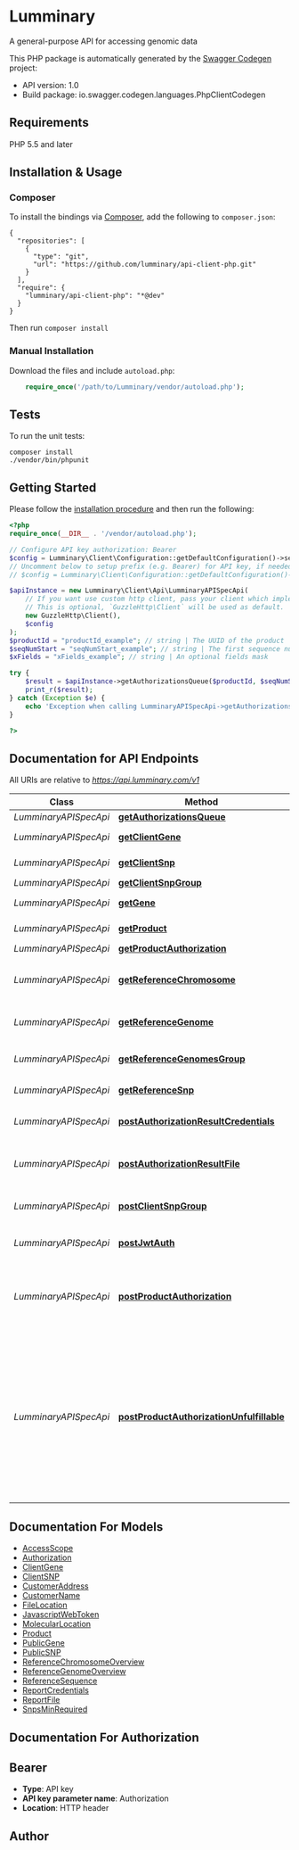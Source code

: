 # Lumminary
A general-purpose API for accessing genomic data

This PHP package is automatically generated by the [Swagger Codegen](https://github.com/swagger-api/swagger-codegen) project:

- API version: 1.0
- Build package: io.swagger.codegen.languages.PhpClientCodegen

## Requirements

PHP 5.5 and later

## Installation & Usage
### Composer

To install the bindings via [Composer](http://getcomposer.org/), add the following to `composer.json`:

```
{
  "repositories": [
    {
      "type": "git",
      "url": "https://github.com/lumminary/api-client-php.git"
    }
  ],
  "require": {
    "lumminary/api-client-php": "*@dev"
  }
}
```

Then run `composer install`

### Manual Installation

Download the files and include `autoload.php`:

```php
    require_once('/path/to/Lumminary/vendor/autoload.php');
```

## Tests

To run the unit tests:

```
composer install
./vendor/bin/phpunit
```

## Getting Started

Please follow the [installation procedure](#installation--usage) and then run the following:

```php
<?php
require_once(__DIR__ . '/vendor/autoload.php');

// Configure API key authorization: Bearer
$config = Lumminary\Client\Configuration::getDefaultConfiguration()->setApiKey('Authorization', 'YOUR_API_KEY');
// Uncomment below to setup prefix (e.g. Bearer) for API key, if needed
// $config = Lumminary\Client\Configuration::getDefaultConfiguration()->setApiKeyPrefix('Authorization', 'Bearer');

$apiInstance = new Lumminary\Client\Api\LumminaryAPISpecApi(
    // If you want use custom http client, pass your client which implements `GuzzleHttp\ClientInterface`.
    // This is optional, `GuzzleHttp\Client` will be used as default.
    new GuzzleHttp\Client(),
    $config
);
$productId = "productId_example"; // string | The UUID of the product
$seqNumStart = "seqNumStart_example"; // string | The first sequence number from which to fetch (the sequence number of the last processed authorization)
$xFields = "xFields_example"; // string | An optional fields mask

try {
    $result = $apiInstance->getAuthorizationsQueue($productId, $seqNumStart, $xFields);
    print_r($result);
} catch (Exception $e) {
    echo 'Exception when calling LumminaryAPISpecApi->getAuthorizationsQueue: ', $e->getMessage(), PHP_EOL;
}

?>
```

## Documentation for API Endpoints

All URIs are relative to *https://api.lumminary.com/v1*

Class | Method | HTTP request | Description
------------ | ------------- | ------------- | -------------
*LumminaryAPISpecApi* | [**getAuthorizationsQueue**](docs/Api/LumminaryAPISpecApi.md#getauthorizationsqueue) | **GET** /products/{productId}/authorizations | 
*LumminaryAPISpecApi* | [**getClientGene**](docs/Api/LumminaryAPISpecApi.md#getclientgene) | **GET** /clients/{clientId}/datasets/{datasetId}/genes/{geneSymbol} | Get gene by symbol
*LumminaryAPISpecApi* | [**getClientSnp**](docs/Api/LumminaryAPISpecApi.md#getclientsnp) | **GET** /clients/{clientId}/datasets/{datasetId}/snps/{snpId} | Get SNP information
*LumminaryAPISpecApi* | [**getClientSnpGroup**](docs/Api/LumminaryAPISpecApi.md#getclientsnpgroup) | **GET** /clients/{clientId}/datasets/{datasetId}/snps/ | 
*LumminaryAPISpecApi* | [**getGene**](docs/Api/LumminaryAPISpecApi.md#getgene) | **GET** /reference/genes/databases/{databaseName}/accessions/{accession} | Generic gene information
*LumminaryAPISpecApi* | [**getProduct**](docs/Api/LumminaryAPISpecApi.md#getproduct) | **GET** /products/{productId} | Get product details
*LumminaryAPISpecApi* | [**getProductAuthorization**](docs/Api/LumminaryAPISpecApi.md#getproductauthorization) | **GET** /products/{productId}/authorizations/{authorizationId} | 
*LumminaryAPISpecApi* | [**getReferenceChromosome**](docs/Api/LumminaryAPISpecApi.md#getreferencechromosome) | **GET** /reference/genomes/{genomeBuildAccession}/chromosomes/{chromosomeAccession} | Sequence for a region of the reference genome
*LumminaryAPISpecApi* | [**getReferenceGenome**](docs/Api/LumminaryAPISpecApi.md#getreferencegenome) | **GET** /reference/genomes/{genomeBuildAccession}/chromosomes | Reference genome metadata
*LumminaryAPISpecApi* | [**getReferenceGenomesGroup**](docs/Api/LumminaryAPISpecApi.md#getreferencegenomesgroup) | **GET** /reference/genomes/ | Reference genome builds
*LumminaryAPISpecApi* | [**getReferenceSnp**](docs/Api/LumminaryAPISpecApi.md#getreferencesnp) | **GET** /reference/snps/{snpAccession} | Reference SNP data
*LumminaryAPISpecApi* | [**postAuthorizationResultCredentials**](docs/Api/LumminaryAPISpecApi.md#postauthorizationresultcredentials) | **POST** /products/{productId}/authorizations/{authorizationId}/credentials | Provide a result for the authorization
*LumminaryAPISpecApi* | [**postAuthorizationResultFile**](docs/Api/LumminaryAPISpecApi.md#postauthorizationresultfile) | **POST** /products/{productId}/authorizations/{authorizationId}/file | Provide a file result to the authorization, e
*LumminaryAPISpecApi* | [**postClientSnpGroup**](docs/Api/LumminaryAPISpecApi.md#postclientsnpgroup) | **POST** /clients/{clientId}/datasets/{datasetId}/snps/ | Get a large group of SNPs
*LumminaryAPISpecApi* | [**postJwtAuth**](docs/Api/LumminaryAPISpecApi.md#postjwtauth) | **POST** /auth/jwt | General-purpose authentication
*LumminaryAPISpecApi* | [**postProductAuthorization**](docs/Api/LumminaryAPISpecApi.md#postproductauthorization) | **POST** /products/{productId}/authorizations/{authorizationId} | Signal that processing is complete, without uploading any result
*LumminaryAPISpecApi* | [**postProductAuthorizationUnfulfillable**](docs/Api/LumminaryAPISpecApi.md#postproductauthorizationunfulfillable) | **POST** /products/{productId}/authorizations/{authorizationId}/unfulfillable | Catch-all Authorization state, for authorizations that passed all verifications and should reach the partner Product, but cannot be fulfilled for various reasons


## Documentation For Models

 - [AccessScope](docs/Model/AccessScope.md)
 - [Authorization](docs/Model/Authorization.md)
 - [ClientGene](docs/Model/ClientGene.md)
 - [ClientSNP](docs/Model/ClientSNP.md)
 - [CustomerAddress](docs/Model/CustomerAddress.md)
 - [CustomerName](docs/Model/CustomerName.md)
 - [FileLocation](docs/Model/FileLocation.md)
 - [JavascriptWebToken](docs/Model/JavascriptWebToken.md)
 - [MolecularLocation](docs/Model/MolecularLocation.md)
 - [Product](docs/Model/Product.md)
 - [PublicGene](docs/Model/PublicGene.md)
 - [PublicSNP](docs/Model/PublicSNP.md)
 - [ReferenceChromosomeOverview](docs/Model/ReferenceChromosomeOverview.md)
 - [ReferenceGenomeOverview](docs/Model/ReferenceGenomeOverview.md)
 - [ReferenceSequence](docs/Model/ReferenceSequence.md)
 - [ReportCredentials](docs/Model/ReportCredentials.md)
 - [ReportFile](docs/Model/ReportFile.md)
 - [SnpsMinRequired](docs/Model/SnpsMinRequired.md)


## Documentation For Authorization


## Bearer

- **Type**: API key
- **API key parameter name**: Authorization
- **Location**: HTTP header


## Author




